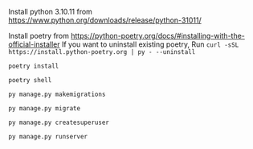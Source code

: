 Install python 3.10.11 from https://www.python.org/downloads/release/python-31011/

Install poetry from https://python-poetry.org/docs/#installing-with-the-official-installer
If you want to uninstall existing poetry, Run `curl -sSL https://install.python-poetry.org | py - --uninstall`

`poetry install`

`poetry shell`

`py manage.py makemigrations`

`py manage.py migrate`

`py manage.py createsuperuser`

`py manage.py runserver`
